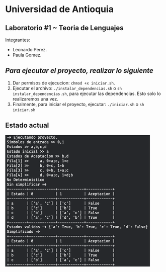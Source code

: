 Universidad de Antioquia
==================
Laboratorio #1 ~ Teoria de Lenguajes
------------------

Integrantes:
- Leonardo Perez.
- Paula Gomez.

*Para ejecutar el proyecto, realizar lo siguiente*
---------------------------------------------------
1. Dar permisos de ejecucion: `chmod +x iniciar.sh`.
2. Ejecutar el archivo: `./instalar_dependencias.sh` o `sh instalar_dependencias.sh`, para ejecutar las dependencias. Esto solo lo realizaremos una vez.
3. Finalmente, para iniciar el proyecto, ejecutar: `./iniciar.sh` o `sh iniciar.sh`


Estado actual
--------------
![estado_07082018](images/estado_actual.png)